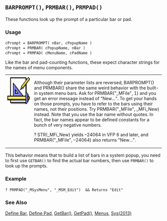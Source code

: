 ## `BARPROMPT()`, `PRMBAR()`, `PRMPAD()`

These functions look up the prompt of a particular bar or pad. 

### Usage

```foxpro
cPrompt = BARPROMPT( nBar, cPopupName )
cPrompt = PRMBAR( cPopupName, nBar )
cPrompt = PRMPAD( cMenuName, cPadName )
```

Like the bar and pad-counting functions, these expect character strings for the names of menu components.

<table>
<tr>
  <td width="17%" valign="top">
<img width="94" height="94" src="design.gif">
  </td>
  <td width="83%">
  <p>Although their parameter lists are reversed, BARPROMPT() and PRMBAR() share the same weird behavior with the built-in system menu bars. Ask for PRMBAR(&quot;_MFile&quot;, 1) and you get an error message instead of &quot;New...&quot;. To get your hands on those prompts, you have to refer to the bars using their names, not their positions. Try PRMBAR(&quot;_MFile&quot;, _MFi_New) instead. Note that you use the bar name without quotes. In fact, the bar names appear to be defined constants for a bunch of very negative numbers.</p>
  <p>? STR(_MFi_New) yields &ndash;24064 in VFP 6 and later, and PRMBAR(&quot;_MFile&quot;, &ndash;24064) also returns &quot;New...&quot;.</p>
  </td>
 </tr>
</table>

This behavior means that to build a list of bars in a system popup, you need to first use `GETBAR()` to find the actual bar numbers, then use `PRMBAR()` to look up the prompts.

### Example

```foxpro
? PRMPAD("_MSysMenu", "_MSM_Edit")  && Returns "Edit"
```
### See Also

[Define Bar](s4g098.md), [Define Pad](s4g098.md), [GetBar()](s4g643.md), [GetPad()](s4g643.md), [Menus](s4g304.md), [Sys(2013)](s4g202.md)